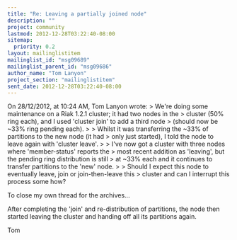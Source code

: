 ```yaml
---
title: "Re: Leaving a partially joined node"
description: ""
project: community
lastmod: 2012-12-28T03:22:40-08:00
sitemap:
  priority: 0.2
layout: mailinglistitem
mailinglist_id: "msg09689"
mailinglist_parent_id: "msg09686"
author_name: "Tom Lanyon"
project_section: "mailinglistitem"
sent_date: 2012-12-28T03:22:40-08:00
---
```



On 28/12/2012, at 10:24 AM, Tom Lanyon  wrote:
&gt; We're doing some maintenance on a Riak 1.2.1 cluster; it had two nodes in the 
&gt; cluster (50% ring each), and I used 'cluster join' to add a third node 
&gt; (should now be ~33% ring pending each).
&gt; 
&gt; Whilst it was transferring the ~33% of partitions to the new node (it had 
&gt; only just started), I told the node to leave again with 'cluster leave'.
&gt; 
&gt; I've now got a cluster with three nodes where 'member-status' reports the 
&gt; most recent addition as 'leaving', but the pending ring distribution is still 
&gt; at ~33% each and it continues to transfer partitions to the 'new' node.
&gt; 
&gt; Should I expect this node to eventually leave, join or join-then-leave this 
&gt; cluster and can I interrupt this process some how?

To close my own thread for the archives...

After completing the 'join' and re-distribution of partitions, the node then 
started leaving the cluster and handing off all its partitions again.

Tom

